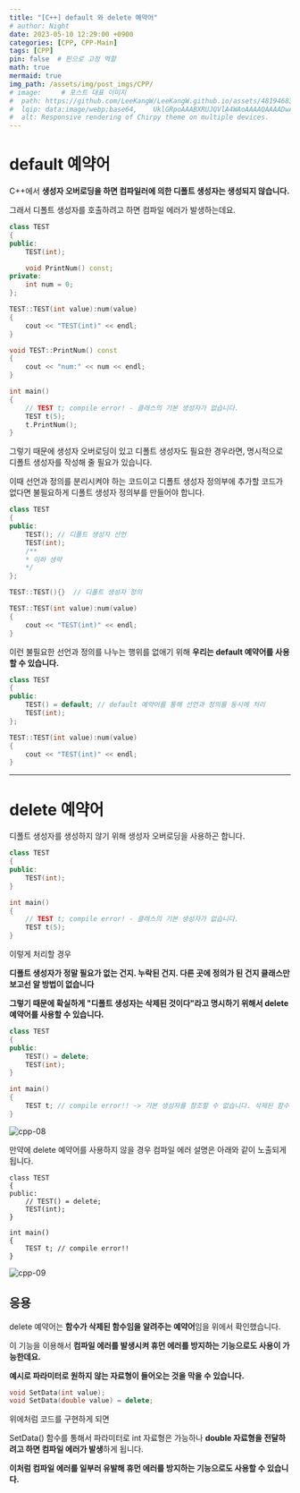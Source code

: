 ```yaml
---
title: "[C++] default 와 delete 예약어"
# author: Night
date: 2023-05-10 12:29:00 +0900
categories: [CPP, CPP-Main]
tags: [CPP]
pin: false  # 핀으로 고정 역할
math: true
mermaid: true
img_path: /assets/img/post_imgs/CPP/
# image:     # 포스트 대표 이미지
#  path: https://github.com/LeeKangW/LeeKangW.github.io/assets/48194683/7e5b8251-2544-4eea-b702-ad59aa404e9e
#  lqip: data:image/webp;base64,    UklGRpoAAABXRUJQVlA4WAoAAAAQAAAADwAABwAAQUxQSDIAAAARL0AmbZurmr57yyIiqE8oiG0bejIYEQTgqiDA9vqnsUSI6H+oAERp2HZ65qP/VIAWAFZQOCBCAAAA8AEAnQEqEAAIAAVAfCWkAALp8sF8rgRgAP7o9FDvMCkMde9PK7euH5M1m6VWoDXf2FkP3BqV0ZYbO6NA/VFIAAAA
#  alt: Responsive rendering of Chirpy theme on multiple devices.
---
```


# default 예약어

C++에서 **생성자 오버로딩을 하면 컴파일러에 의한 디폴트 생성자는 생성되지 않습니다.**

그래서 디폴트 생성자를 호출하려고 하면 컴파일 에러가 발생하는데요.

```cpp
class TEST
{
public:
	TEST(int);

	void PrintNum() const;
private:
	int num = 0;
};

TEST::TEST(int value):num(value)
{
	cout << "TEST(int)" << endl;
}

void TEST::PrintNum() const
{
	cout << "num:" << num << endl;
}

int main()
{
	// TEST t; compile error! - 클래스의 기본 생성자가 없습니다.
	TEST t(5);
	t.PrintNum();
}
```

그렇기 때문에 생성자 오버로딩이 있고 디폴트 생성자도 필요한 경우라면, 명시적으로 디폴트 생성자를 작성해 줄 필요가 있습니다.

이때 선언과 정의를 분리시켜야 하는 코드이고 디폴트 생성자 정의부에 추가할 코드가 없다면 불필요하게 디폴트 생성자 정의부를 만들어야 합니다.

```cpp
class TEST
{
public:
    TEST();	// 디폴트 생성자 선언
    TEST(int);
    /** 
    * 이하 생략
    */
};

TEST::TEST(){}	// 디폴트 생성자 정의

TEST::TEST(int value):num(value)
{
	cout << "TEST(int)" << endl;
}
```

이런 불필요한 선언과 정의를 나누는 행위를 없애기 위해 **우리는 default 예약어를 사용할 수 있습니다.**

```cpp
class TEST
{
public:
    TEST() = default; // default 예약어를 통해 선언과 정의를 동시에 처리
    TEST(int);
};

TEST::TEST(int value):num(value)
{
    cout << "TEST(int)" << endl;
}
```

---

# delete 예약어

디폴트 생성자를 생성하지 않기 위해 생성자 오버로딩을 사용하곤 합니다.

```cpp
class TEST
{
public:
    TEST(int);
}

int main()
{
	// TEST t; compile error! - 클래스의 기본 생성자가 없습니다.
	TEST t(5);
}
```

이렇게 처리할 경우

**디폴트 생성자가 정말 필요가 없는 건지. 누락된 건지. 다른 곳에 정의가 된 건지 클래스만 보고선 알 방법이 없습니다**

**그렇기 때문에 확실하게 "디폴트 생성자는 삭제된 것이다"라고 명시하기 위해서 delete 예약어를 사용할 수 있습니다.**

```cpp
class TEST
{
public:
    TEST() = delete;
    TEST(int);
}

int main()
{
    TEST t; // compile error!! -> 기본 생성자를 참조할 수 없습니다. 삭제된 함수입니다.
}
```

![cpp-08](cpp-08.png)

만약에 delete 예약어를 사용하지 않을 경우 컴파일 에러 설명은 아래와 같이 노출되게 됩니다.

```
class TEST
{
public:
    // TEST() = delete;
    TEST(int);
}

int main()
{
    TEST t; // compile error!!
}
```

![cpp-09](cpp-09.png)

## 응용

delete 예약어는 **함수가 삭제된 함수임을 알려주는 예약어**임을 위에서 확인했습니다.

이 기능을 이용해서 **컴파일 에러를 발생시켜 휴먼 에러를 방지하는 기능으로도 사용이 가능한데요.**

**예시로 파라미터로 원하지 않는 자료형이 들어오는 것을 막을 수 있습니다.**

```cpp
void SetData(int value);
void SetData(double value) = delete;
```

위에처럼 코드를 구현하게 되면

SetData() 함수를 통해서 파라미터로 int 자료형은 가능하나 **double 자료형을 전달하려고 하면 컴파일 에러가 발생**하게 됩니다.

**이처럼 컴파일 에러를 일부러 유발해 휴먼 에러를 방지하는 기능으로도 사용할 수 있습니다.**
